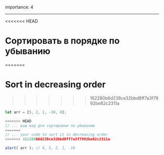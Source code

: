 importance: 4

---

<<<<<<< HEAD
# Сортировать в порядке по убыванию
=======
# Sort in decreasing order
>>>>>>> 162280b6d238ce32bbd8ff7a3f7992be82c2311a

```js
let arr = [5, 2, 1, -10, 8];

<<<<<<< HEAD
// ... ваш код для сортировки по убыванию
=======
// ... your code to sort it in decreasing order
>>>>>>> 162280b6d238ce32bbd8ff7a3f7992be82c2311a

alert( arr ); // 8, 5, 2, 1, -10
```

